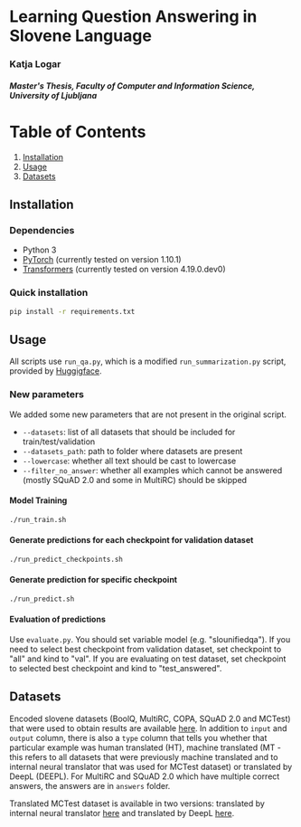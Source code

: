# Learning Question Answering in Slovene Language

### Katja Logar
##### Master's Thesis, Faculty of Computer and Information Science, University of Ljubljana

# Table of Contents
1. [Installation](#Installation)
2. [Usage](#Usage)
3. [Datasets](#Datasets)

## Installation

### Dependencies 
- Python 3
- [PyTorch](https://pytorch.org/) (currently tested on version 1.10.1)
- [Transformers](https://github.com/huggingface/transformers) (currently tested on version 4.19.0.dev0)

### Quick installation
```bash
pip install -r requirements.txt
```

## Usage

All scripts use ```run_qa.py```, which is a modified ```run_summarization.py``` script, provided by [Huggigface](https://github.com/huggingface/transformers).

### New parameters
We added some new parameters that are not present in the original script.
* ```--datasets```: list of all datasets that should be included for train/test/validation
* ```--datasets_path```: path to folder where datasets are present
* ```--lowercase```: whether all text should be cast to lowercase
* ```--filter_no_answer```: whether all examples which cannot be answered (mostly SQuAD 2.0 and some in MultiRC) should be skipped

#### Model Training
```bash
./run_train.sh
```

#### Generate predictions for each checkpoint for validation dataset
```bash
./run_predict_checkpoints.sh
```

#### Generate prediction for specific checkpoint
```bash
./run_predict.sh
```



#### Evaluation of predictions
Use ```evaluate.py```. You should set variable model (e.g. "slounifiedqa"). If you need to select best checkpoint from validation dataset, set checkpoint to "all" and kind to "val". If you are evaluating on test dataset, set checkpoint to selected best checkpoint and kind to "test_answered".

## Datasets
Encoded slovene datasets (BoolQ, MultiRC, COPA, SQuAD 2.0 and MCTest) that were used to obtain results are available [here](https://drive.google.com/file/d/1thAOseosns4qr_JsjhB0Wx1dvitrK3BB/view?usp=sharing). In addition to ```input``` and ```output``` column, there is also a ```type``` column that tells you whether that particular example was human translated (HT), machine translated (MT - this refers to all datasets that were previously machine translated and to internal neural translator that was used for MCTest dataset) or translated by DeepL (DEEPL). For MultiRC and SQuAD 2.0 which have multiple correct answers, the answers are in ```answers``` folder.

Translated MCTest dataset is available in two versions: translated by internal neural translator [here](https://drive.google.com/file/d/1ly02cPiPwiHv4tlhXXs8BW1sHcWqXSAj/view?usp=sharing) and translated by DeepL [here](https://drive.google.com/file/d/1r6Bil_B59BlNrVtkPx71forFe5ceV36f/view?usp=sharing).
